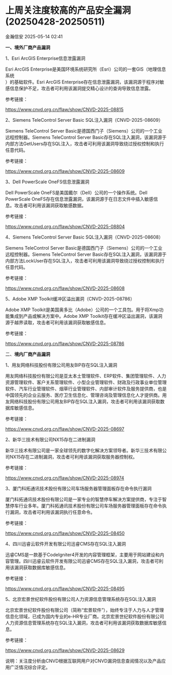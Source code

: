#  上周关注度较高的产品安全漏洞(20250428-20250511)   
 金瀚信安   2025-05-14 02:41  
  
**一、境外厂商产品漏洞**  
  
1、Esri ArcGIS Enterprise信息泄露漏洞  
  
Esri ArcGIS Enterprise是美国环境系统研究所（Esri）公司的一套GIS（地理信息系统  
）的基础软件。Esri ArcGIS Enterprise存在信息泄露漏洞，该漏洞源于程序对敏感信息保护不足，攻击者可利用该漏洞提交精心设计的查询导致信息泄露。  
  
参考链接：  
  
https://www.cnvd.org.cn/flaw/show/CNVD-2025-08815  
  
2、Siemens TeleControl Server Basic SQL注入漏洞（CNVD-2025-08609）  
  
Siemens TeleControl Server Basic是德国西门子（Siemens）公司的一个工业远程控制器。Siemens TeleControl Server Basic存在SQL注入漏洞，该漏洞源于内部方法GetUsers存在SQL注入，攻击者可利用该漏洞导致绕过授权控制和执行任意代码。  
  
参考链接：  
  
https://www.cnvd.org.cn/flaw/show/CNVD-2025-08609  
  
3、Dell PowerScale OneFS信息泄露漏洞  
  
Dell PowerScale OneFS是美国戴尔（Dell）公司的一个操作系统。Dell PowerScale OneFS存在信息泄露漏洞，该漏洞源于在日志文件中插入敏感信息。攻击者可利用该漏洞获取敏感数据。  
  
参考链接：  
  
https://www.cnvd.org.cn/flaw/show/CNVD-2025-08804  
  
4、Siemens TeleControl Server Basic SQL注入漏洞（CNVD-2025-08608）  
  
Siemens TeleControl Server Basic是德国西门子（Siemens）公司的一个工业远程控制器。Siemens TeleControl Server Basic存在SQL注入漏洞，该漏洞源于内部方法LockUser存在SQL注入，攻击者可利用该漏洞导致绕过授权控制和执行任意代码。  
  
参考链接：  
  
https://www.cnvd.org.cn/flaw/show/CNVD-2025-08608  
  
5、Adobe XMP Toolkit缓冲区溢出漏洞（CNVD-2025-08786）  
  
Adobe XMP Toolkit是美国奥多比（Adobe）公司的一个工具包。用于将Xmp功能集成到产品或解决方案中。Adobe XMP Toolkit存在缓冲区溢出漏洞，该漏洞源于越界读取，攻击者可利用该漏洞获取敏感信息。  
  
参考链接：  
  
https://www.cnvd.org.cn/flaw/show/CNVD-2025-08786  
  
二、**境内厂商产品漏洞**  
  
1、用友网络科技股份有限公司用友BIP存在SQL注入漏洞  
  
用友网络科技股份有限公司是亚太本土管理软件、ERP软件、集团管理软件、人力资源管理软件、客户关系管理软件、小型企业管理软件、财政及行政事业单位管理软件、汽车行业管理软件、烟草行业管理软件、内部审计软件及服务提供商，也是中国领先的企业云服务、医疗卫生信息化、管理咨询及管理信息化人才提供商。用友网络科技股份有限公司用友BIP存在SQL注入漏洞，攻击者可利用该漏洞获取数据库敏感信息。  
  
参考链接：  
  
https://www.cnvd.org.cn/flaw/show/CNVD-2025-08697  
  
2、新华三技术有限公司NX15存在二进制漏洞  
  
新华三技术有限公司是一家全球领先的数字化解决方案领导者。新华三技术有限公司NX15存在二进制漏洞，攻击者可利用该漏洞获取服务器控制权。  
  
参考链接：  
  
https://www.cnvd.org.cn/flaw/show/CNVD-2025-08974  
  
3、厦门科拓通讯技术股份有限公司车场服务器管理面板存在命令执行漏洞  
  
厦门科拓通讯技术股份有限公司是一家专业的智慧停车解决方案提供商，专注于智慧停车行业多年。厦门科拓通讯技术股份有限公司车场服务器管理面板存在命令执行漏洞，攻击者可利用该漏洞执行任意命令。  
  
参考链接：  
  
https://www.cnvd.org.cn/flaw/show/CNVD-2025-08450  
  
4、四川迅睿云软件开发有限公司迅睿CMS存在SQL注入漏洞  
  
迅睿CMS是一款基于CodeIgniter4开发的内容管理框架，主要用于网站建设和内容管理。‌四川迅睿云软件开发有限公司迅睿CMS存在SQL注入漏洞，攻击者可利用该漏洞获取数据库敏感信息。  
  
参考链接：  
  
https://www.cnvd.org.cn/flaw/show/CNVD-2025-08495  
  
5、北京宏景世纪软件股份有限公司人力资源信息管理系统存在SQL注入漏洞  
  
北京宏景世纪软件股份有限公司（简称“宏景软件”），始终专注于人力与人才管理信息化领域，已成为国内专业的e-HR专业厂商。北京宏景世纪软件股份有限公司人力资源信息管理系统存在SQL注入漏洞，攻击者可利用该漏洞获取数据库敏感信息。  
  
参考链接：  
  
https://www.cnvd.org.cn/flaw/show/CNVD-2025-08629  
  
  
  
说明：关注度分析由CNVD根据互联网用户对CNVD漏洞信息查阅情况以及产品应用广泛情况综合评定。  
  
  
